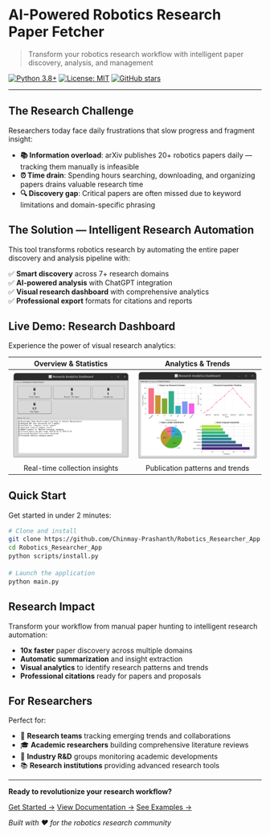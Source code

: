 # AI-Powered Robotics Research Paper Fetcher

> Transform your robotics research workflow with intelligent paper discovery, analysis, and management

[![Python 3.8+](https://img.shields.io/badge/python-3.8+-blue.svg)](https://www.python.org/downloads/)
[![License: MIT](https://img.shields.io/badge/License-MIT-green.svg)](https://opensource.org/licenses/MIT)
[![GitHub stars](https://img.shields.io/github/stars/Chinmay-Prashanth/Robotics_Researcher_App)](https://github.com/Chinmay-Prashanth/Robotics_Researcher_App/stargazers)

---

## The Research Challenge

Researchers today face daily frustrations that slow progress and fragment insight:

- **📚 Information overload**: arXiv publishes 20+ robotics papers daily — tracking them manually is infeasible
- **⏰ Time drain**: Spending hours searching, downloading, and organizing papers drains valuable research time
- **🔍 Discovery gap**: Critical papers are often missed due to keyword limitations and domain-specific phrasing

## The Solution — Intelligent Research Automation

This tool transforms robotics research by automating the entire paper discovery and analysis pipeline with:

✅ **Smart discovery** across 7+ research domains  
✅ **AI-powered analysis** with ChatGPT integration  
✅ **Visual research dashboard** with comprehensive analytics  
✅ **Professional export** formats for citations and reports  

## Live Demo: Research Dashboard

Experience the power of visual research analytics:

| Overview & Statistics | Analytics & Trends |
|:---:|:---:|
| ![Overview](assets/dashboard/Overview.png) | ![Analytics](assets/dashboard/Analytics.png) |
| Real-time collection insights | Publication patterns and trends |

## Quick Start

Get started in under 2 minutes:

```bash
# Clone and install
git clone https://github.com/Chinmay-Prashanth/Robotics_Researcher_App.git
cd Robotics_Researcher_App
python scripts/install.py

# Launch the application
python main.py
```

## Research Impact

Transform your workflow from manual paper hunting to intelligent research automation:

- **10x faster** paper discovery across multiple domains
- **Automatic summarization** and insight extraction
- **Visual analytics** to identify research patterns and trends
- **Professional citations** ready for papers and proposals

## For Researchers

Perfect for:
- 🔬 **Research teams** tracking emerging trends and collaborations  
- 🎓 **Academic researchers** building comprehensive literature reviews
- 🏢 **Industry R&D** groups monitoring academic developments
- 📚 **Research institutions** providing advanced research tools

---

**Ready to revolutionize your research workflow?**

[Get Started →](https://github.com/Chinmay-Prashanth/Robotics_Researcher_App)
[View Documentation →](https://github.com/Chinmay-Prashanth/Robotics_Researcher_App/tree/main/docs)
[See Examples →](https://github.com/Chinmay-Prashanth/Robotics_Researcher_App/tree/main/examples)

*Built with ❤️ for the robotics research community* 